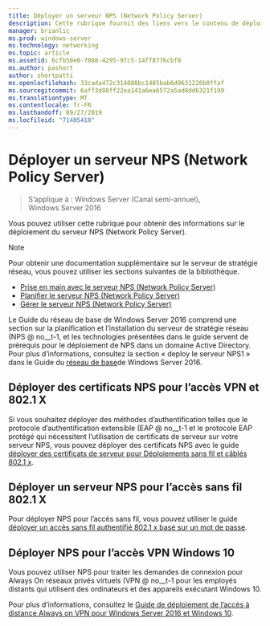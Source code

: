 ```yaml
---
title: Déployer un serveur NPS (Network Policy Server)
description: Cette rubrique fournit des liens vers le contenu de déploiement du serveur de stratégie réseau pour Windows Server 2016 et inclut des liens vers des conseils supplémentaires sur NPS.
manager: brianlic
ms.prod: windows-server
ms.technology: networking
ms.topic: article
ms.assetid: 6cfb50e0-7088-4295-97c5-14ff8776cbf8
ms.author: pashort
author: shortpatti
ms.openlocfilehash: 33cada472c314088bc1485bab6d9631226b0ffaf
ms.sourcegitcommit: 6aff3d88ff22ea141a6ea6572a5ad8dd6321f199
ms.translationtype: MT
ms.contentlocale: fr-FR
ms.lasthandoff: 09/27/2019
ms.locfileid: "71405418"
---
```

# <a name="deploy-network-policy-server"></a>Déployer un serveur NPS (Network Policy Server)

>S’applique à : Windows Server (Canal semi-annuel), Windows Server 2016

Vous pouvez utiliser cette rubrique pour obtenir des informations sur le déploiement du serveur NPS (Network Policy Server).

>[!NOTE]
>Pour obtenir une documentation supplémentaire sur le serveur de stratégie réseau, vous pouvez utiliser les sections suivantes de la bibliothèque.  
>- [Prise en main avec le serveur NPS (Network Policy Server)](nps-getstart-top.md)
>- [Planifier le serveur NPS (Network Policy Server)](nps-plan-top.md)
>- [Gérer le serveur NPS (Network Policy Server)](nps-manage-top.md)

Le Guide du réseau de base de Windows Server 2016 comprend une section sur la planification et l’installation du serveur de stratégie réseau \(NPS @ no__t-1, et les technologies présentées dans le guide servent de prérequis pour le déploiement de NPS dans un domaine Active Directory. Pour plus d’informations, consultez la section « deploy le serveur NPS1 » dans le Guide du [réseau de base](https://technet.microsoft.com/windows-server-docs/networking/core-network-guide/core-network-guide#BKMK_deployNPS1)de Windows Server 2016.

## <a name="deploy-nps-certificates-for-vpn-and-8021x-access"></a>Déployer des certificats NPS pour l’accès VPN et 802.1 X

Si vous souhaitez déployer des méthodes d’authentification telles que le protocole d’authentification extensible \(EAP @ no__t-1 et le protocole EAP protégé qui nécessitent l’utilisation de certificats de serveur sur votre serveur NPS, vous pouvez déployer des certificats NPS avec le guide [déployer des certificats de serveur pour Déploiements sans fil et câblés 802.1 x](https://technet.microsoft.com/windows-server-docs/networking/core-network-guide/cncg/server-certs/deploy-server-certificates-for-802.1x-wired-and-wireless-deployments).

## <a name="deploy-nps-for-8021x-wireless-access"></a>Déployer un serveur NPS pour l’accès sans fil 802.1 X

Pour déployer NPS pour l’accès sans fil, vous pouvez utiliser le guide [déployer un accès sans fil authentifié 802.1 x basé sur un mot de passe](https://technet.microsoft.com/windows-server-docs/networking/core-network-guide/cncg/wireless/a-deploy-8021x-wireless-access).

## <a name="deploy-nps-for-windows-10-vpn-access"></a>Déployer NPS pour l’accès VPN Windows 10

Vous pouvez utiliser NPS pour traiter les demandes de connexion pour Always On réseaux privés virtuels \(VPN @ no__t-1 pour les employés distants qui utilisent des ordinateurs et des appareils exécutant Windows 10.

Pour plus d’informations, consultez le [Guide de déploiement de l’accès à distance Always on VPN pour Windows Server 2016 et Windows 10](https://docs.microsoft.com/windows-server/remote/remote-access/vpn/always-on-vpn/deploy/always-on-vpn-deploy).

